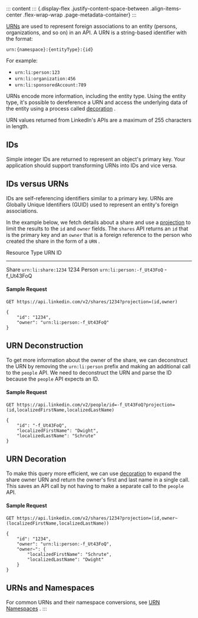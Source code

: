 ::: content
::: {.display-flex .justify-content-space-between .align-items-center .flex-wrap-wrap .page-metadata-container}
:::

[URNs](http://www.ietf.org/rfc/rfc2141.txt) are used to represent
foreign associations to an entity (persons, organizations, and so on) in
an API. A URN is a string-based identifier with the format:

` urn:{namespace}:{entityType}:{id} `

For example:

-   ` urn:li:person:123 `
-   ` urn:li:organization:456 `
-   ` urn:li:sponsoredAccount:789 `

URNs encode more information, including the entity type. Using the
entity type, it\'s possible to dereference a URN and access the
underlying data of the entity using a process called
[decoration](decoration?context=linkedin/context) .

URN values returned from LinkedIn\'s APIs are a maximum of 255
characters in length.

## IDs

Simple integer IDs are returned to represent an object\'s primary key.
Your application should support transforming URNs into IDs and vice
versa.

## IDs versus URNs

IDs are self-referencing identifiers similar to a primary key. URNs are
Globally Unique Identifiers (GUID) used to represent an entity\'s
foreign associations.

In the example below, we fetch details about a share and use a
[projection](projections?context=linkedin/context) to limit the results
to the ` id ` and ` owner ` fields. The ` shares ` API returns an ` id `
that is the primary key and an ` owner ` that is a foreign reference to
the person who created the share in the form of a ` URN ` .

  Resource Type   URN                            ID
  --------------- ------------------------------ ------------
  Share           ` urn:li:share:1234 `          1234
  Person          ` urn:li:person:-f_Ut43FoQ `   -f_Ut43FoQ

#### Sample Request

``` lang-https
GET https://api.linkedin.com/v2/shares/1234?projection=(id,owner)
```

``` lang-json
{
    "id": "1234",
    "owner": "urn:li:person:-f_Ut43FoQ"
}
```

## URN Deconstruction

To get more information about the owner of the share, we can deconstruct
the URN by removing the ` urn:li:person ` prefix and making an
additional call to the ` people ` API. We need to deconstruct the URN
and parse the ID because the ` people ` API expects an ID.

#### Sample Request

``` lang-https
GET https://api.linkedin.com/v2/people/id=-f_Ut43FoQ?projection=(id,localizedFirstName,localizedLastName)
```

``` lang-json
{
    "id": "-f_Ut43FoQ",
    "localizedFirstName": "Dwight",
    "localizedLastName": "Schrute"
}
```

## URN Decoration

To make this query more efficient, we can use
[decoration](decoration?context=linkedin/context) to expand the share
owner URN and return the owner\'s first and last name in a single call.
This saves an API call by not having to make a separate call to the
` people ` API.

#### Sample Request

``` lang-https
GET https://api.linkedin.com/v2/shares/1234?projection=(id,owner~(localizedFirstName,localizedLastName))
```

``` lang-json
{
    "id": "1234",
    "owner": "urn:li:person:-f_Ut43FoQ",
    "owner~": {
        "localizedFirstName": "Schrute",
        "localizedLastName": "Dwight"
    }
}
```

## URNs and Namespaces

For common URNs and their namespace conversions, see [URN
Namespaces](../../references/v2/urn-namespace?context=linkedin/context)
.
:::
